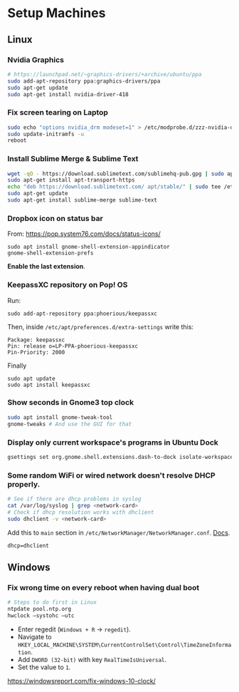 # Setup Machines

## Linux

### Nvidia Graphics

```bash
# https://launchpad.net/~graphics-drivers/+archive/ubuntu/ppa
sudo add-apt-repository ppa:graphics-drivers/ppa
sudo apt-get update
sudo apt-get install nvidia-driver-418
```

### Fix screen tearing on Laptop

```bash
sudo echo "options nvidia_drm modeset=1" > /etc/modprobe.d/zzz-nvidia-drm.conf
sudo update-initramfs -u
reboot
```

### Install Sublime Merge & Sublime Text

```bash
wget -qO - https://download.sublimetext.com/sublimehq-pub.gpg | sudo apt-key add -
sudo apt-get install apt-transport-https
echo "deb https://download.sublimetext.com/ apt/stable/" | sudo tee /etc/apt/sources.list.d/sublime-text.list
sudo apt-get update
sudo apt-get install sublime-merge sublime-text
```

### Dropbox icon on status bar

From: https://pop.system76.com/docs/status-icons/

```
sudo apt install gnome-shell-extension-appindicator
gnome-shell-extension-prefs
```

**Enable the last extension**.

### KeepassXC repository on Pop! OS

Run:
```
sudo add-apt-repository ppa:phoerious/keepassxc
```

Then, inside `/etc/apt/preferences.d/extra-settings` write this:

```
Package: keepassxc
Pin: release o=LP-PPA-phoerious-keepassxc
Pin-Priority: 2000
```

Finally

```
sudo apt update
sudo apt install keepassxc
```

### Show seconds in Gnome3 top clock

```bash
sudo apt install gnome-tweak-tool
gnome-tweaks # And use the GUI for that
```

### Display only current workspace's programs in Ubuntu Dock

```bash
gsettings set org.gnome.shell.extensions.dash-to-dock isolate-workspaces true
```

### Some random WiFi or wired network doesn't resolve DHCP properly.

```bash
# See if there are dhcp problems in syslog
cat /var/log/syslog | grep <network-card>
# Check if dhcp resolution works with dhclient
sudo dhclient -v <network-card>
```

Add this to `main` section in `/etc/NetworkManager/NetworkManager.conf`. [Docs](https://developer.gnome.org/NetworkManager/stable/NetworkManager.conf.html).
```
dhcp=dhclient
```

## Windows

### Fix wrong time on every reboot when having dual boot

```bash
# Steps to do first in Linux
ntpdate pool.ntp.org
hwclock –systohc –utc
```

- Enter regedit (`Windows + R` -> `regedit`).
- Navigate to `HKEY_LOCAL_MACHINE\SYSTEM\CurrentControlSet\Control\TimeZoneInformation`.
- Add `DWORD (32-bit)` with key `RealTimeIsUniversal`.
- Set the value to `1`.

https://windowsreport.com/fix-windows-10-clock/
